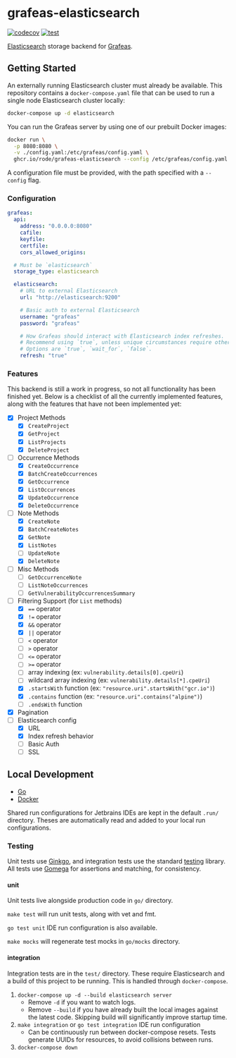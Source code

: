 # grafeas-elasticsearch

[![codecov](https://codecov.io/gh/rode/grafeas-elasticsearch/branch/main/graph/badge.svg)](https://codecov.io/gh/rode/grafeas-elasticsearch)
[![test](https://github.com/rode/grafeas-elasticsearch/workflows/test/badge.svg?branch=main)](https://github.com/rode/grafeas-elasticsearch/actions?query=workflow%3Atest+branch%3Amain)

[Elasticsearch](https://www.elastic.co/elasticsearch/) storage backend for [Grafeas](https://grafeas.io/).

## Getting Started

An externally running Elasticsearch cluster must already be available. This repository contains a `docker-compose.yaml` file
that can be used to run a single node Elasticsearch cluster locally:

```bash
docker-compose up -d elasticsearch
```

You can run the Grafeas server by using one of our prebuilt Docker images:

```bash
docker run \
  -p 8080:8080 \
  -v ./config.yaml:/etc/grafeas/config.yaml \
  ghcr.io/rode/grafeas-elasticsearch --config /etc/grafeas/config.yaml
```

A configuration file must be provided, with the path specified with a `--config` flag.

### Configuration

```yaml
grafeas:
  api:
    address: "0.0.0.0:8080"
    cafile:
    keyfile:
    certfile:
    cors_allowed_origins:

  # Must be `elasticsearch`
  storage_type: elasticsearch

  elasticsearch:
    # URL to external Elasticsearch
    url: "http://elasticsearch:9200"

    # Basic auth to external Elasticsearch
    username: "grafeas"
    password: "grafeas"

    # How Grafeas should interact with Elasticsearch index refreshes.
    # Recommend using `true`, unless unique circumstances require otherwise.
    # Options are `true`, `wait_for`, `false`.
    refresh: "true"
```

### Features

This backend is still a work in progress, so not all functionality has been finished yet. Below is a checklist of all the
currently implemented features, along with the features that have not been implemented yet:

- [x] Project Methods
  - [x] `CreateProject`
  - [x] `GetProject`
  - [x] `ListProjects`
  - [x] `DeleteProject`
- [ ] Occurrence Methods
  - [x] `CreateOccurrence`
  - [x] `BatchCreateOccurrences`
  - [x] `GetOccurrence`
  - [x] `ListOccurrences`
  - [x] `UpdateOccurrence`
  - [x] `DeleteOccurrence`
- [ ] Note Methods
  - [x] `CreateNote`
  - [x] `BatchCreateNotes`
  - [x] `GetNote`
  - [x] `ListNotes`
  - [ ] `UpdateNote`
  - [x] `DeleteNote`
- [ ] Misc Methods
  - [ ] `GetOccurrenceNote`
  - [ ] `ListNoteOccurrences`
  - [ ] `GetVulnerabilityOccurrencesSummary`
- [ ] Filtering Support (for `List` methods)
  - [x] `==` operator
  - [x] `!=` operator
  - [x] `&&` operator
  - [x] `||` operator
  - [ ] `<` operator
  - [ ] `>` operator
  - [ ] `<=` operator
  - [ ] `>=` operator
  - [ ] array indexing (ex: `vulnerability.details[0].cpeUri`)
  - [ ] wildcard array indexing (ex: `vulnerability.details[*].cpeUri`)
  - [x] `.startsWith` function (ex: `"resource.uri".startsWith("gcr.io")`)
  - [x] `.contains` function (ex: `"resource.uri".contains("alpine")`)
  - [ ] `.endsWith` function
- [x] Pagination
- [ ] Elasticsearch config
  - [x] URL
  - [x] Index refresh behavior
  - [ ] Basic Auth
  - [ ] SSL

## Local Development

- [Go](https://golang.org/)
- [Docker](https://www.docker.com/get-started)

Shared run configurations for Jetbrains IDEs are kept in the default `.run/` directory.
Theses are automatically read and added to your local run configurations.

### Testing

Unit tests use [Ginkgo](http://onsi.github.io/ginkgo/), and integration tests use the standard [testing](https://golang.org/pkg/testing/) library.
All tests use [Gomega](https://onsi.github.io/gomega/) for assertions and matching, for consistency.

#### unit

Unit tests live alongside production code in `go/` directory.

`make test` will run unit tests, along with vet and fmt.

`go test unit` IDE run configuration is also available.

`make mocks` will regenerate test mocks in `go/mocks` directory.

#### integration

Integration tests are in the `test/` directory.
These require Elasticsearch and a build of this project to be running.
This is handled through `docker-compose`.

1. `docker-compose up -d --build elasticsearch server`
   - Remove `-d` if you want to watch logs.
   - Remove `--build` if you have already built the local images against the latest code.
     Skipping build will significantly improve startup time.
1. `make integration` or `go test integration` IDE run configuration
   - Can be continuously run between docker-compose resets.
     Tests generate UUIDs for resources, to avoid collisions between runs.
1. `docker-compose down`
